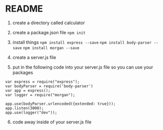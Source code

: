 # README

1. create a directory called calculator
2. create a package.json file
`npm init`
3. install things
`npm install express --save`
`npm install body-parser --save`
`npm install morgan --save`

4. create a server.js file
5. put in the following code into your server.js file so you can use your packages

```
var express = require("express");
var bodyParser = require('body-parser')
var app = express();
var logger = require("morgan");

app.use(bodyParser.urlencoded({extended: true}));
app.listen(3000);
app.use(logger("dev"));
```

6. code away inside of your server.js file
